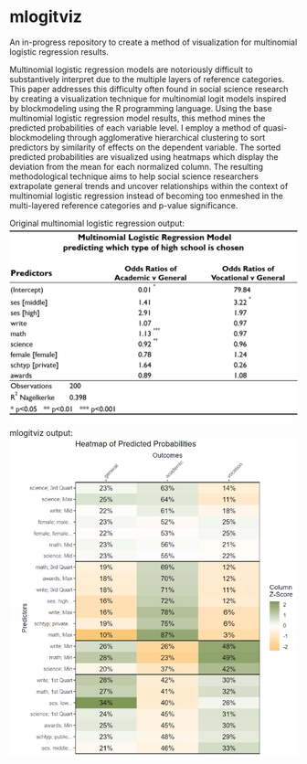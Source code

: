 # mlogitviz
An in-progress repository to create a method of visualization for multinomial logistic regression results. 

Multinomial logistic regression models are notoriously difficult to substantively interpret due to the 
multiple layers of reference categories. This paper addresses this difficulty often found in social 
science research by creating a visualization technique for multinomial logit models inspired by 
blockmodeling using the R programming language. Using the base multinomial logistic regression model 
results, this method mines the predicted probabilities of each variable level. I employ a method of 
quasi-blockmodeling through agglomerative hierarchical clustering to sort predictors by similarity of
effects on the dependent variable. The sorted predicted probabilities are visualized using heatmaps which 
display the deviation from the mean for each normalized column. The resulting methodological technique 
aims to help social science researchers extrapolate general trends and uncover relationships within the
context of multinomial logistic regression instead of becoming too enmeshed in the multi-layered reference
categories and p-value significance.

Original multinomial logistic regression output: 
![Table of mlogit model](https://github.com/kelseygonzalez/mlogitviz/blob/master/images/mlogit_original.png?raw=true)

mlogitviz output: 
![mlogitviz](https://github.com/kelseygonzalez/mlogitviz/blob/master/images/mlogitviz.png?raw=true)
